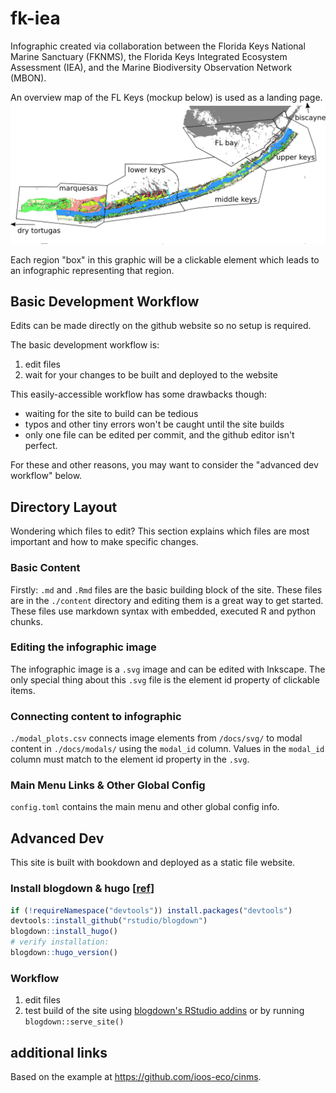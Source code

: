 # fk-iea
Infographic created via collaboration between the Florida Keys National Marine Sanctuary (FKNMS), the Florida Keys Integrated Ecosystem Assessment (IEA), and the Marine Biodiversity Observation Network (MBON).

An overview map of the FL Keys (mockup below) is used as a landing page.
![overview](assets/img/readme_overview-mockup.png)

Each region "box" in this graphic will be a clickable element which leads to an infographic representing that region.

## Basic Development Workflow
Edits can be made directly on the github website so no setup is required.

The basic development workflow is:

1. edit files
2. wait for your changes to be built and deployed to the website

This easily-accessible workflow has some drawbacks though:
* waiting for the site to build can be tedious
* typos and other tiny errors won't be caught until the site builds
* only one file can be edited per commit, and the github editor isn't perfect.

For these and other reasons, you may want to consider the "advanced dev workflow" below.

## Directory Layout
Wondering which files to edit?
This section explains which files are most important and how to make specific changes.

### Basic Content
Firstly: `.md` and `.Rmd` files are the basic building block of the site.
These files are in the `./content` directory and editing them is a great way to get started.
These files use markdown syntax with embedded, executed R and python chunks.

### Editing the infographic image
The infographic image is a `.svg` image and can be edited with Inkscape.
The only special thing about this `.svg` file is the element id property of clickable items.

### Connecting content to infographic
`./modal_plots.csv` connects image elements from `/docs/svg/` to modal content in `./docs/modals/` using the `modal_id` column.
Values in the `modal_id` column must match to the element id property in the `.svg`.

### Main Menu Links & Other Global Config
`config.toml` contains the main menu and other global config info.

## Advanced Dev
This site is built with bookdown and deployed as a static file website.

### Install blogdown & hugo [[ref](https://bookdown.org/yihui/blogdown/installation.html)]
```r
if (!requireNamespace("devtools")) install.packages("devtools")
devtools::install_github("rstudio/blogdown")
blogdown::install_hugo()
# verify installation:
blogdown::hugo_version()
```

### Workflow
1. edit files
2. test build of the site using [blogdown's RStudio addins](https://bookdown.org/yihui/blogdown/rstudio-ide.html) or by running `blogdown::serve_site()`

## additional links
Based on the example at https://github.com/ioos-eco/cinms.
